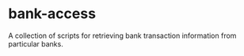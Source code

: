 bank-access
===========

A collection of scripts for retrieving bank transaction information from particular banks.
